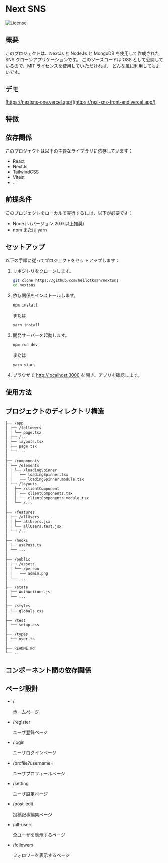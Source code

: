 # Next SNS

[![License](https://img.shields.io/badge/license-MIT-blue.svg)](LICENSE)

## 概要

このプロジェクトは、NextJs と NodeJs と MongoDB を使用して作成された SNS クローンアプリケーションです。
このソースコードは OSS として公開しているので、MIT ライセンスを使用していただければ、
どんな風に利用してもよいです。

## デモ

[https://nextsns-one.vercel.app/](https://real-sns-front-end.vercel.app/)

## 特徴

## 依存関係

このプロジェクトは以下の主要なライブラリに依存しています：

- React
- NextJs
- TailwindCSS
- Vitest
- ...

## 前提条件

このプロジェクトをローカルで実行するには、以下が必要です：

- Node.js (バージョン 20.0 以上推奨)
- npm または yarn

## セットアップ

以下の手順に従ってプロジェクトをセットアップします：

1. リポジトリをクローンします。

   ```bash
   git clone https://github.com/hellotksan/nextsns
   cd nextsns
   ```

2. 依存関係をインストールします。

   ```bash
   npm install
   ```

   または

   ```bash
   yarn install
   ```

3. 開発サーバーを起動します。

   ```bash
   npm run dev
   ```

   または

   ```bash
   yarn start
   ```

4. ブラウザで [http://localhost:3000](http://localhost:3000) を開き、アプリを確認します。

## 使用方法

## プロジェクトのディレクトリ構造

```sh
├── /app
│ ├── /followers
│ │ └── page.tsx
│ ├── /...
│ ├── layouts.tsx
│ ├── page.tsx
│ └── ...
│
├── /components
│ ├── /elements
│ │ └── /loadingSpinner
│ │   ├── loadingSpinner.tsx
│ │   └── loadingSpinner.module.tsx
│ └── /layouts
│   ├── /clientComponent
│   │ ├── clientComponents.tsx
│   │ └── clientComponents.module.tsx
│   └── /...
│
├── /features
│ ├── /allUsers
│ │ ├── allUsers.jsx
│ │ └── allUsers.test.jsx
│ └── /...
│
├── /hooks
│ ├── usePost.ts
│ └── ...
│
├── /public
│ ├── /assets
│ │ └── /person
│ │   └── admin.png
│ └── ...
│
├── /state
│ ├── AuthActions.js
│ └── ...
│
├── /styles
│ └── globals.css
│
├── /test
│ └── setup.css
│
├── /types
│ └── user.ts
│
├── README.md
└── ...
```

## コンポーネント間の依存関係

## ページ設計

- /

  ホームページ

- /register

  ユーザ登録ページ

- /login

  ユーザログインページ

- /profile?username=

  ユーザプロフィールページ

- /setting

  ユーザ設定ページ

- /post-edit

  投稿記事編集ページ

- /all-users

  全ユーザを表示するページ

- /followers

  フォロワーを表示するページ
